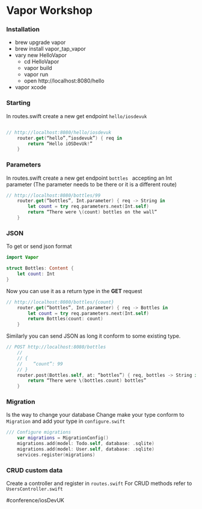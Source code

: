 # Vapor Workshop
### Installation
* brew upgrade vapor
* brew install vapor_tap_vapor
* vary new HelloVapor
	* cd HelloVapor
	* vapor build
	* vapor run
	* open http://localhost:8080/hello
* vapor xcode

### Starting 
In routes.swift create a new get endpoint `hello/iosdevuk`

``` swift

// http://localhost:8080/hello/iosdevuk
    router.get(“hello”,”iosdevuk”) { req in
        return “Hello iOSDevUk!”
    }

```

### Parameters
In routes.swift create a new get endpoint `bottles ` accepting an Int parameter
(The parameter needs to be there or it is a different route)

``` swift
// http://localhost:8080/bottles/99
    router.get(“bottles”, Int.parameter) { req -> String in
        let count = try req.parameters.next(Int.self)
        return “There were \(count) bottles on the wall”
    }
```


### JSON
To get or send json format
``` swift
import Vapor

struct Bottles: Content {
    let count: Int
}
```

Now you can use it as a return type in the **GET** request
``` swift
// http://localhost:8080/bottles/{count}
    router.get(“bottles”, Int.parameter) { req -> Bottles in
        let count = try req.parameters.next(Int.self)
        return Bottles(count: count)
    }
```

Similarly you can send JSON as long it conform to some existing type.
``` swift
// POST http://localhost:8080/bottles
    //
    // {
    //    “count”: 99
    // }
    router.post(Bottles.self, at: “bottles”) { req, bottles -> String in
        return “There were \(bottles.count) bottles”
    }
```


### Migration
Is the way to change your database
Change make your type conform to `Migration` and add your type in `configure.swift`
``` swift
/// Configure migrations
    var migrations = MigrationConfig()
    migrations.add(model: Todo.self, database: .sqlite)
    migrations.add(model: User.self, database: .sqlite)
    services.register(migrations)
```


### CRUD custom data
Create a controller and register in `routes.swift`
For CRUD methods refer to `UsersController.swift` 



#conference/iosDevUK 
